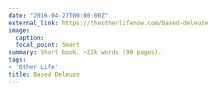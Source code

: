 ```yaml
---
date: "2016-04-27T00:00:00Z"
external_link: https://theotherlifenow.com/based-deleuze
image:
  caption:
  focal_point: Smart
summary: Short book. ~22k words (90 pages).
tags:
- 'Other Life'
title: Based Deleuze
---
```

